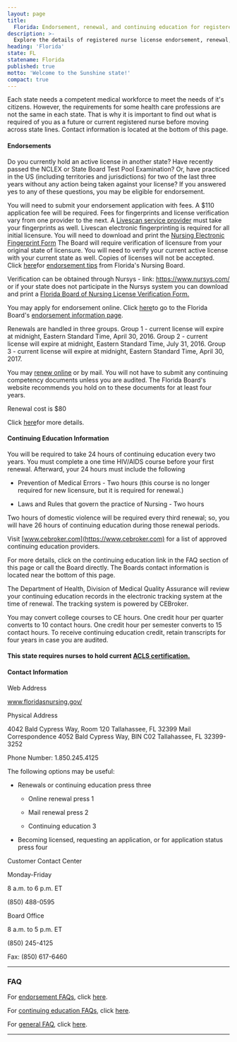 ```yaml
---
layout: page
title:
  Florida: Endorsement, renewal, and continuing education for registered nurse license
description: >-
  Explore the details of registered nurse license endorsement, renewal, and continuing education in Florida. Enhance your nursing knowledge and skills.
heading: 'Florida'
state: FL
statename: Florida
published: true
motto: 'Welcome to the Sunshine state!'
compact: true
---
```


Each state needs a competent medical workforce to meet the needs of it's
citizens. However, the requirements for some health care professions are
not the same in each state. That is why it is important to find out what
is required of you as a future or current registered nurse before moving
across state lines. Contact information is located at the bottom of this
page.

#### Endorsements

Do you currently hold an active license in another state? Have recently
passed the NCLEX or State Board Test Pool Examination? Or, have
practiced in the US (including territories and jurisdictions) for two of
the last three years without any action being taken against your
license? If you answered yes to any of these questions, you may be
eligible for endorsement.

You will need to submit your endorsement application with fees. A \$110
application fee will be required. Fees for fingerprints and license
verification vary from one provider to the next. A [Livescan service
provider](https://www.flhealthsource.gov/background-screening/) must take
your fingerprints as well. Livescan electronic fingerprinting is
required for all initial licensure. You will need to download and print
the [Nursing Electronic Fingerprint
Form](https://floridasnursing.gov/forms/electronic-fingerprinting-form-nursing.pdf "Nursing
              Electronic Fingerprint Form") The Board will require
verification of licensure from your original state of licensure. You
will need to verify your current active license with your current state
as well. Copies of licenses will not be accepted. Click
[here](https://floridasnursing.gov/forms/top-10-endorsement-quick-tips.pdf)for
[endorsement
tips](https://floridasnursing.gov/forms/top-10-endorsement-quick-tips.pdf)
from Florida's Nursing Board.

Verification can be obtained through Nursys - link:
https://www.nursys.com/ or if your state does not participate in the
Nursys system you can download and print a [Florida Board of Nursing
License Verification
Form.](https://floridasnursing.gov/forms/nurse-lic-ver-request-info.pdf)

You may apply for endorsement online. Click
[here](https://floridasnursing.gov/licensing/licensed-practical-nurse-registered-nurse-by-endorsement/)to
go to the Florida Board's [endorsement information
page](https://floridasnursing.gov/licensing/licensed-practical-nurse-registered-nurse-by-endorsement/).

Renewals are handled in three groups. Group 1 - current license will
expire at midnight, Eastern Standard Time, April 30, 2016. Group 2 -
current license will expire at midnight, Eastern Standard Time, July 31,
2016. Group 3 - current license will expire at midnight, Eastern
Standard Time, April 30, 2017.

You may [renew
online](https://mqaonline.doh.state.fl.us/datamart/voservicesportal/)
or by mail. You will not have to submit any continuing competency
documents unless you are audited. The Florida Board's website recommends
you hold on to these documents for at least four years.

Renewal cost is \$80

Click
[here](https://floridasnursing.gov/renewals/registered-nurse-rn/)for
more details.

#### Continuing Education Information

You will be required to take 24 hours of continuing education every two
years. You must complete a one time HIV/AIDS course before your first
renewal. Afterward, your 24 hours must include the following

-   Prevention of Medical Errors - Two hours (this course is no longer
    required for new licensure, but it is required for renewal.)

-   Laws and Rules that govern the practice of Nursing - Two hours

Two hours of domestic violence will be required every third renewal; so,
you will have 26 hours of continuing education during those renewal
periods.

Visit [www.cebroker.com](https://www.cebroker.com) for a list of
approved continuing education providers.

For more details, click on the continuing education link in the FAQ
section of this page or call the Board directly. The Boards contact
information is located near the bottom of this page.

The Department of Health, Division of Medical Quality Assurance will
review your continuing education records in the electronic tracking
system at the time of renewal. The tracking system is powered by
CEBroker.

You may convert college courses to CE hours. One credit hour per quarter
converts to 10 contact hours. One credit hour per semester converts to
15 contact hours. To receive continuing education credit, retain
transcripts for four years in case you are audited.

#### This state requires nurses to hold current [ACLS certification.](https://www.acls.net/florida-acls-pals-bls.htm)

#### Contact Information

Web Address

www.floridasnursing.gov/

Physical Address

4042 Bald Cypress Way, Room 120
Tallahassee, FL 32399
Mail Correspondence
4052 Bald Cypress Way, BIN C02
Tallahassee, FL 32399-3252

Phone Number: 1.850.245.4125

The following options may be useful:

-   Renewals or continuing education press three

    -   Online renewal press 1

    -   Mail renewal press 2

    -   Continuing education 3

-   Becoming licensed, requesting an application, or for application
    status press four

Customer Contact Center

Monday-Friday

8 a.m. to 6 p.m. ET

​(850) 488-0595

Board Office

8 a.m. to 5 p.m. ET

​(850) 245-4125

Fax: (850) 617-6460

* * * * *

### FAQ

For [endorsement
FAQs](https://floridasnursing.gov/nursing-faqs/licensure-by-endorsement/),
click
[here](https://floridasnursing.gov/nursing-faqs/licensure-by-endorsement/).

For [continuing education
FAQs](https://floridasnursing.gov/continuing-education-faqs/), click
[here](https://floridasnursing.gov/continuing-education-faqs/).

For [general FAQ](https://floridasnursing.gov/help-center/), click
[here](https://floridasnursing.gov/help-center/).

* * * * *
